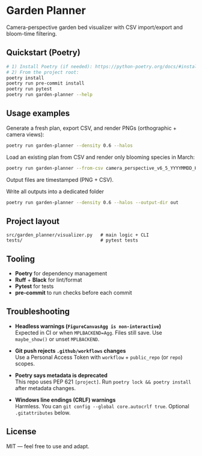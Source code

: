 # Garden Planner

Camera-perspective garden bed visualizer with CSV import/export and bloom-time filtering.

## Quickstart (Poetry)
```bash
# 1) Install Poetry (if needed): https://python-poetry.org/docs/#installation
# 2) From the project root:
poetry install
poetry run pre-commit install
poetry run pytest
poetry run garden-planner --help
```

## Usage examples

Generate a fresh plan, export CSV, and render PNGs (orthographic + camera views):
```bash
poetry run garden-planner --density 0.6 --halos
```

Load an existing plan from CSV and render only blooming species in March:
```bash
poetry run garden-planner --from-csv camera_perspective_v6_5_YYYYMMDD_HHMMSS_plan.csv --month March --halos
```

Output files are timestamped (PNG + CSV).

Write all outputs into a dedicated folder
```bash
poetry run garden-planner --density 0.6 --halos --output-dir out
```

## Project layout
```
src/garden_planner/visualizer.py   # main logic + CLI
tests/                             # pytest tests
```

## Tooling
- **Poetry** for dependency management
- **Ruff** + **Black** for lint/format
- **Pytest** for tests
- **pre-commit** to run checks before each commit

## Troubleshooting

- **Headless warnings (`FigureCanvasAgg is non-interactive`)**  
  Expected in CI or when `MPLBACKEND=Agg`. Files still save. Use `maybe_show()` or unset `MPLBACKEND`.

- **Git push rejects `.github/workflows` changes**  
  Use a Personal Access Token with `workflow` + `public_repo` (or `repo`) scopes.

- **Poetry says metadata is deprecated**  
  This repo uses PEP 621 `[project]`. Run `poetry lock && poetry install` after metadata changes.

- **Windows line endings (CRLF) warnings**  
  Harmless. You can `git config --global core.autocrlf true`. Optional `.gitattributes` below.

## License
MIT — feel free to use and adapt.
